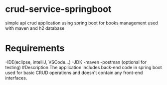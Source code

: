 # crud-service-springboot
simple api crud application using spring boot for books management used with maven and h2 database
# Requirements
-IDE(eclipse, intelliJ, VSCode...)
-JDK
-maven
-postman (optional for testing)
#Description
The application includes back-end code in spring boot used for basic CRUD operations and doesn't contain any front-end interfaces.
